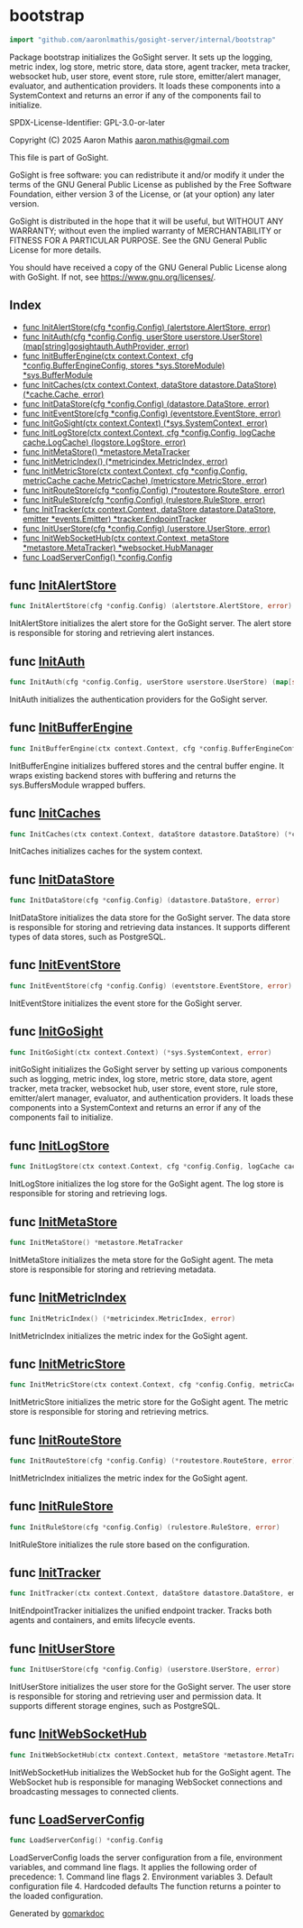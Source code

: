 <!-- Code generated by gomarkdoc. DO NOT EDIT -->

# bootstrap

```go
import "github.com/aaronlmathis/gosight-server/internal/bootstrap"
```

Package bootstrap initializes the GoSight server. It sets up the logging, metric index, log store, metric store, data store, agent tracker, meta tracker, websocket hub, user store, event store, rule store, emitter/alert manager, evaluator, and authentication providers. It loads these components into a SystemContext and returns an error if any of the components fail to initialize.

SPDX\-License\-Identifier: GPL\-3.0\-or\-later

Copyright \(C\) 2025 Aaron Mathis aaron.mathis@gmail.com

This file is part of GoSight.

GoSight is free software: you can redistribute it and/or modify it under the terms of the GNU General Public License as published by the Free Software Foundation, either version 3 of the License, or \(at your option\) any later version.

GoSight is distributed in the hope that it will be useful, but WITHOUT ANY WARRANTY; without even the implied warranty of MERCHANTABILITY or FITNESS FOR A PARTICULAR PURPOSE. See the GNU General Public License for more details.

You should have received a copy of the GNU General Public License along with GoSight. If not, see https://www.gnu.org/licenses/.

## Index

- [func InitAlertStore\(cfg \*config.Config\) \(alertstore.AlertStore, error\)](<#InitAlertStore>)
- [func InitAuth\(cfg \*config.Config, userStore userstore.UserStore\) \(map\[string\]gosightauth.AuthProvider, error\)](<#InitAuth>)
- [func InitBufferEngine\(ctx context.Context, cfg \*config.BufferEngineConfig, stores \*sys.StoreModule\) \*sys.BufferModule](<#InitBufferEngine>)
- [func InitCaches\(ctx context.Context, dataStore datastore.DataStore\) \(\*cache.Cache, error\)](<#InitCaches>)
- [func InitDataStore\(cfg \*config.Config\) \(datastore.DataStore, error\)](<#InitDataStore>)
- [func InitEventStore\(cfg \*config.Config\) \(eventstore.EventStore, error\)](<#InitEventStore>)
- [func InitGoSight\(ctx context.Context\) \(\*sys.SystemContext, error\)](<#InitGoSight>)
- [func InitLogStore\(ctx context.Context, cfg \*config.Config, logCache cache.LogCache\) \(logstore.LogStore, error\)](<#InitLogStore>)
- [func InitMetaStore\(\) \*metastore.MetaTracker](<#InitMetaStore>)
- [func InitMetricIndex\(\) \(\*metricindex.MetricIndex, error\)](<#InitMetricIndex>)
- [func InitMetricStore\(ctx context.Context, cfg \*config.Config, metricCache cache.MetricCache\) \(metricstore.MetricStore, error\)](<#InitMetricStore>)
- [func InitRouteStore\(cfg \*config.Config\) \(\*routestore.RouteStore, error\)](<#InitRouteStore>)
- [func InitRuleStore\(cfg \*config.Config\) \(rulestore.RuleStore, error\)](<#InitRuleStore>)
- [func InitTracker\(ctx context.Context, dataStore datastore.DataStore, emitter \*events.Emitter\) \*tracker.EndpointTracker](<#InitTracker>)
- [func InitUserStore\(cfg \*config.Config\) \(userstore.UserStore, error\)](<#InitUserStore>)
- [func InitWebSocketHub\(ctx context.Context, metaStore \*metastore.MetaTracker\) \*websocket.HubManager](<#InitWebSocketHub>)
- [func LoadServerConfig\(\) \*config.Config](<#LoadServerConfig>)


<a name="InitAlertStore"></a>
## func [InitAlertStore](<https://github.com/aaronlmathis/gosight-server/blob/main/internal/bootstrap/alertstore.go#L44>)

```go
func InitAlertStore(cfg *config.Config) (alertstore.AlertStore, error)
```

InitAlertStore initializes the alert store for the GoSight server. The alert store is responsible for storing and retrieving alert instances.

<a name="InitAuth"></a>
## func [InitAuth](<https://github.com/aaronlmathis/gosight-server/blob/main/internal/bootstrap/auth.go#L34>)

```go
func InitAuth(cfg *config.Config, userStore userstore.UserStore) (map[string]gosightauth.AuthProvider, error)
```

InitAuth initializes the authentication providers for the GoSight server.

<a name="InitBufferEngine"></a>
## func [InitBufferEngine](<https://github.com/aaronlmathis/gosight-server/blob/main/internal/bootstrap/bufferedengine.go#L36>)

```go
func InitBufferEngine(ctx context.Context, cfg *config.BufferEngineConfig, stores *sys.StoreModule) *sys.BufferModule
```

InitBufferEngine initializes buffered stores and the central buffer engine. It wraps existing backend stores with buffering and returns the sys.BuffersModule wrapped buffers.

<a name="InitCaches"></a>
## func [InitCaches](<https://github.com/aaronlmathis/gosight-server/blob/main/internal/bootstrap/caches.go#L33>)

```go
func InitCaches(ctx context.Context, dataStore datastore.DataStore) (*cache.Cache, error)
```

InitCaches initializes caches for the system context.

<a name="InitDataStore"></a>
## func [InitDataStore](<https://github.com/aaronlmathis/gosight-server/blob/main/internal/bootstrap/datastore.go#L38>)

```go
func InitDataStore(cfg *config.Config) (datastore.DataStore, error)
```

InitDataStore initializes the data store for the GoSight server. The data store is responsible for storing and retrieving data instances. It supports different types of data stores, such as PostgreSQL.

<a name="InitEventStore"></a>
## func [InitEventStore](<https://github.com/aaronlmathis/gosight-server/blob/main/internal/bootstrap/eventstore.go#L35>)

```go
func InitEventStore(cfg *config.Config) (eventstore.EventStore, error)
```

InitEventStore initializes the event store for the GoSight server.

<a name="InitGoSight"></a>
## func [InitGoSight](<https://github.com/aaronlmathis/gosight-server/blob/main/internal/bootstrap/init.go#L45>)

```go
func InitGoSight(ctx context.Context) (*sys.SystemContext, error)
```

initGoSight initializes the GoSight server by setting up various components such as logging, metric index, log store, metric store, data store, agent tracker, meta tracker, websocket hub, user store, event store, rule store, emitter/alert manager, evaluator, and authentication providers. It loads these components into a SystemContext and returns an error if any of the components fail to initialize.

<a name="InitLogStore"></a>
## func [InitLogStore](<https://github.com/aaronlmathis/gosight-server/blob/main/internal/bootstrap/logstore.go#L36>)

```go
func InitLogStore(ctx context.Context, cfg *config.Config, logCache cache.LogCache) (logstore.LogStore, error)
```

InitLogStore initializes the log store for the GoSight agent. The log store is responsible for storing and retrieving logs.

<a name="InitMetaStore"></a>
## func [InitMetaStore](<https://github.com/aaronlmathis/gosight-server/blob/main/internal/bootstrap/metricstore.go#L61>)

```go
func InitMetaStore() *metastore.MetaTracker
```

InitMetaStore initializes the meta store for the GoSight agent. The meta store is responsible for storing and retrieving metadata.

<a name="InitMetricIndex"></a>
## func [InitMetricIndex](<https://github.com/aaronlmathis/gosight-server/blob/main/internal/bootstrap/metricstore.go#L37>)

```go
func InitMetricIndex() (*metricindex.MetricIndex, error)
```

InitMetricIndex initializes the metric index for the GoSight agent.

<a name="InitMetricStore"></a>
## func [InitMetricStore](<https://github.com/aaronlmathis/gosight-server/blob/main/internal/bootstrap/metricstore.go#L46>)

```go
func InitMetricStore(ctx context.Context, cfg *config.Config, metricCache cache.MetricCache) (metricstore.MetricStore, error)
```

InitMetricStore initializes the metric store for the GoSight agent. The metric store is responsible for storing and retrieving metrics.

<a name="InitRouteStore"></a>
## func [InitRouteStore](<https://github.com/aaronlmathis/gosight-server/blob/main/internal/bootstrap/routestore.go#L30>)

```go
func InitRouteStore(cfg *config.Config) (*routestore.RouteStore, error)
```

InitMetricIndex initializes the metric index for the GoSight agent.

<a name="InitRuleStore"></a>
## func [InitRuleStore](<https://github.com/aaronlmathis/gosight-server/blob/main/internal/bootstrap/rulestore.go#L32>)

```go
func InitRuleStore(cfg *config.Config) (rulestore.RuleStore, error)
```

InitRuleStore initializes the rule store based on the configuration.

<a name="InitTracker"></a>
## func [InitTracker](<https://github.com/aaronlmathis/gosight-server/blob/main/internal/bootstrap/tracker.go#L34>)

```go
func InitTracker(ctx context.Context, dataStore datastore.DataStore, emitter *events.Emitter) *tracker.EndpointTracker
```

InitEndpointTracker initializes the unified endpoint tracker. Tracks both agents and containers, and emits lifecycle events.

<a name="InitUserStore"></a>
## func [InitUserStore](<https://github.com/aaronlmathis/gosight-server/blob/main/internal/bootstrap/userstore.go#L38>)

```go
func InitUserStore(cfg *config.Config) (userstore.UserStore, error)
```

InitUserStore initializes the user store for the GoSight server. The user store is responsible for storing and retrieving user and permission data. It supports different storage engines, such as PostgreSQL.

<a name="InitWebSocketHub"></a>
## func [InitWebSocketHub](<https://github.com/aaronlmathis/gosight-server/blob/main/internal/bootstrap/websocket.go#L35>)

```go
func InitWebSocketHub(ctx context.Context, metaStore *metastore.MetaTracker) *websocket.HubManager
```

InitWebSocketHub initializes the WebSocket hub for the GoSight agent. The WebSocket hub is responsible for managing WebSocket connections and broadcasting messages to connected clients.

<a name="LoadServerConfig"></a>
## func [LoadServerConfig](<https://github.com/aaronlmathis/gosight-server/blob/main/internal/bootstrap/config.go#L40>)

```go
func LoadServerConfig() *config.Config
```

LoadServerConfig loads the server configuration from a file, environment variables, and command line flags. It applies the following order of precedence: 1. Command line flags 2. Environment variables 3. Default configuration file 4. Hardcoded defaults The function returns a pointer to the loaded configuration.

Generated by [gomarkdoc](<https://github.com/princjef/gomarkdoc>)
